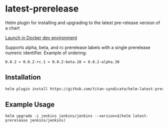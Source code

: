 # latest-prerelease
Helm plugin for installing and upgrading to the latest pre-release version of a chart

[Launch in Docker dev environment](https://open.docker.com/dashboard/dev-envs?url=https://github.com/titan-syndicate/helm-latest-prerelease)

Supports alpha, beta, and rc prerelease labels with a single prerelease numeric identifier. Example of ordering:

`0.0.2 > 0.0.2-rc.1 > 0.0.2-beta.10 > 0.0.2-alpha.30`

## Installation

```bash
helm plugin install https://github.com/titan-syndicate/helm-latest-prerelease
```

## Example Usage

```
helm upgrade -i jenkins jenkins/jenkins --version=$(helm latest-prerelease jenkins/jenkins)
```
